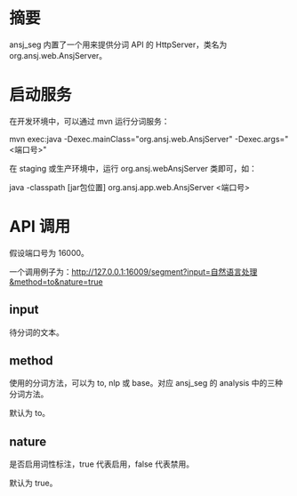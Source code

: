 # 摘要
ansj_seg 内置了一个用来提供分词 API 的 HttpServer，类名为 org.ansj.web.AnsjServer。

# 启动服务
在开发环境中，可以通过 mvn 运行分词服务：

mvn exec:java -Dexec.mainClass="org.ansj.web.AnsjServer" -Dexec.args="<端口号>"

在 staging 或生产环境中，运行 org.ansj.webAnsjServer 类即可，如：

java -classpath [jar包位置] org.ansj.app.web.AnsjServer <端口号>

# API 调用
假设端口号为 16000。

一个调用例子为：http://127.0.0.1:16009/segment?input=自然语言处理&method=to&nature=true

## input
待分词的文本。

## method
使用的分词方法，可以为 to, nlp 或 base。对应 ansj_seg 的 analysis 中的三种分词方法。

默认为 to。

## nature
是否启用词性标注，true 代表启用，false 代表禁用。

默认为 true。
